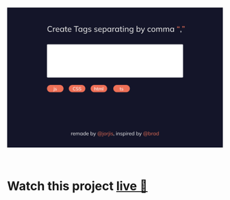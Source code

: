![overview](./dist/projectSnapshot.png)

<br>

# Watch this project [live 🧩](https://tagcreator.netlify.app/)
